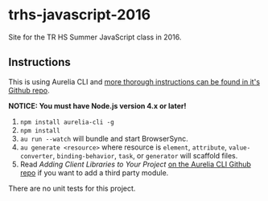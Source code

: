 # trhs-javascript-2016

Site for the TR HS Summer JavaScript class in 2016.

## Instructions

This is using Aurelia CLI and [more thorough instructions can be found in it's Github repo](https://github.com/aurelia/cli).

**NOTICE: You must have Node.js version 4.x or later!**

1. `npm install aurelia-cli -g`
2. `npm install`
2. `au run --watch` will bundle and start BrowserSync.
3. `au generate <resource>` where resource is `element`, `attribute`, `value-converter`, `binding-behavior`, `task`, or `generator` will scaffold files.
4. Read _Adding Client Libraries to Your Project_ [on the Aurelia CLI Github repo](https://github.com/aurelia/cli) if you want to add a third party module.

There are no unit tests for this project.
